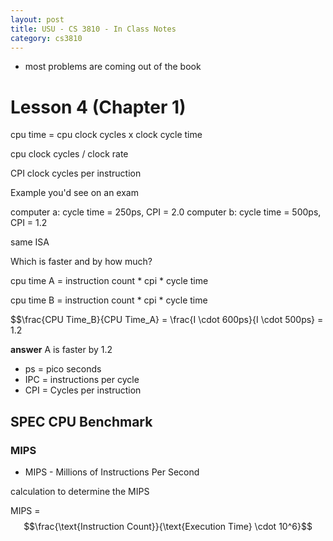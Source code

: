 ```yaml
---
layout: post
title: USU - CS 3810 - In Class Notes
category: cs3810
---
```


- most problems are coming out of the book

# Lesson 4 (Chapter 1)

cpu time = cpu clock cycles x clock cycle time

cpu clock cycles / clock rate

CPI clock cycles per instruction



Example you'd see on an exam

computer a: cycle time = 250ps, CPI = 2.0
computer b: cycle time = 500ps, CPI = 1.2

same ISA

Which is faster and by how much?

cpu time A = instruction count * cpi * cycle time

cpu time B = instruction count * cpi * cycle time

$$\frac{CPU Time_B}{CPU Time_A} = \frac{I \cdot 600ps}{I \cdot 500ps} = 1.2

__answer__ A is faster by 1.2

- ps = pico seconds
- IPC = instructions per cycle
- CPI = Cycles per instruction

## SPEC CPU Benchmark

### MIPS

- MIPS - Millions of Instructions Per Second

calculation to determine the MIPS

MIPS = $$\frac{\text{Instruction Count}}{\text{Execution Time} \cdot 10^6}$$
